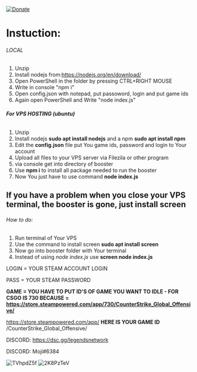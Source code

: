 
[![Donate](https://outreachuganda.org/wp-content/uploads/2019/09/5895ce6dcba9841eabab6068-Donate-button-png-immage.png)](https://steamcommunity.com/tradeoffer/new/?partner=685841&token=dvRKrbEj)


# **Instuction:**

###### LOCAL
1. Unzip
2. Install nodejs from:https://nodejs.org/en/download/
3. Open PowerShell in the folder by pressing CTRL+RIGHT MOUSE
4. Write in console "npm i"
5. Open config.json with notepad, put passoword, login and put game ids
6. Again open PowerShell and Write "node index.js"

###### **For VPS HOSTING (ubuntu)**
1. Unzip
2. Install nodejs **sudo apt install nodejs** and a npm **sudo apt install npm**
4. Edit the **config.json** file put You game ids, password and login to Your account
4. Upload all files to your VPS server via Filezila or other program
5. via console get into directory of booster
6. Use **npm i** to install all package needed to run the booster
7. Now You just have to use command **node index.js**

## **If you have a problem when you close your VPS terminal, the booster is gone, just install screen**
###### How to do:
1. Run terminal of Your VPS
2. Use the command to install screen **sudo apt install screen**
3. Now go into booster folder with Your terminal 
4. Instead of using *node index.js* use **screen node index.js**


LOGIN = YOUR STEAM ACCOUNT LOGIN

PASS = YOUR STEAM PASSWORD

**GAME = YOU HAVE TO PUT ID'S OF GAME YOU WANT TO IDLE - FOR CSGO IS 730 BECAUSE = https://store.steampowered.com/app/730/CounterStrike_Global_Offensive/**

https://store.steampowered.com/app/ **HERE IS YOUR GAME ID** /CounterStrike_Global_Offensive/


DISCORD: https://dsc.gg/legendsnetwork

DISCORD: Moji#6384



![TVhpdZ5f](https://user-images.githubusercontent.com/68261971/111873432-8be0e600-8990-11eb-8745-8cab743e22fe.png)
![2K8PzTeV](https://user-images.githubusercontent.com/68261971/111873440-91d6c700-8990-11eb-8f64-0babb73d3dca.png)
